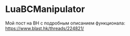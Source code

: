 # LuaBCManipulator

Мой пост на BH с подробным описанием функционала: 
	https://www.blast.hk/threads/224821/
